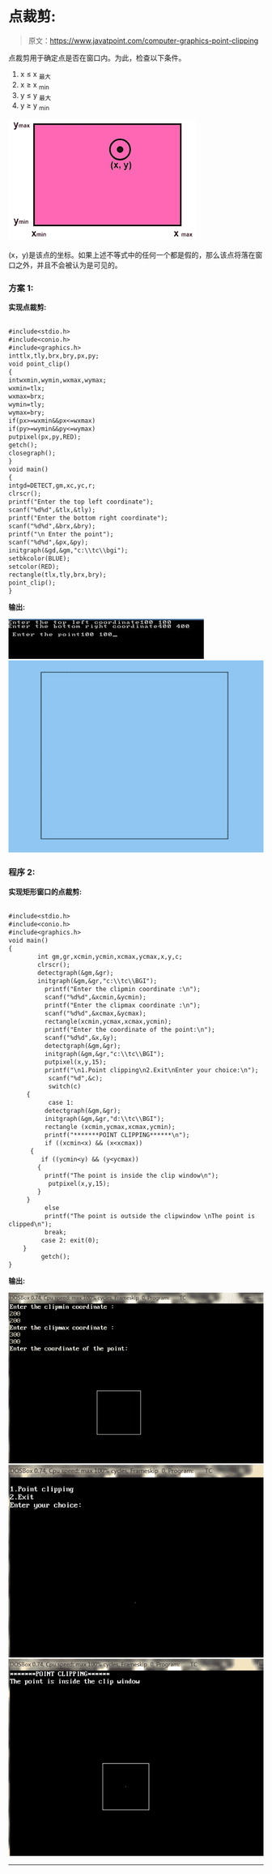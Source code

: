 # 点裁剪:

> 原文：<https://www.javatpoint.com/computer-graphics-point-clipping>

点裁剪用于确定点是否在窗口内。为此，检查以下条件。

1.  x ≤ x <sub>最大</sub>
2.  x ≥ x <sub>min</sub>
3.  y ≤ y <sub>最大</sub>
4.  y ≥ y <sub>min</sub>

![Point Clipping](img/caa947369557f7b7abc2f2588486d15f.png)

(x，y)是该点的坐标。如果上述不等式中的任何一个都是假的，那么该点将落在窗口之外，并且不会被认为是可见的。

### 方案 1:

**实现点裁剪:**

```

#include<stdio.h>
#include<conio.h>
#include<graphics.h>
inttlx,tly,brx,bry,px,py;
void point_clip()
{
intwxmin,wymin,wxmax,wymax;
wxmin=tlx;
wxmax=brx;
wymin=tly;
wymax=bry;
if(px>=wxmin&&px<=wxmax)
if(py>=wymin&&py<=wymax)
putpixel(px,py,RED);
getch();
closegraph();
}
void main()
{ 
intgd=DETECT,gm,xc,yc,r;
clrscr();
printf("Enter the top left coordinate");
scanf("%d%d",&tlx,&tly);
printf("Enter the bottom right coordinate");
scanf("%d%d",&brx,&bry);
printf("\n Enter the point");
scanf("%d%d",&px,&py);
initgraph(&gd,&gm,"c:\\tc\\bgi");
setbkcolor(BLUE);
setcolor(RED);
rectangle(tlx,tly,brx,bry);
point_clip();
}

```

**输出:**

![Point Clipping](img/b5e6d8e04a8a4ae7f7f2ebd55e186b90.png)
![Point Clipping](img/4e92065d9ed5047e1ac687a1f8522e0e.png)

### 程序 2:

**实现矩形窗口的点裁剪:**

```

#include<stdio.h>
#include<conio.h>
#include<graphics.h>
void main()
{
        int gm,gr,xcmin,ycmin,xcmax,ycmax,x,y,c;
        clrscr();
        detectgraph(&gm,&gr);
        initgraph(&gm,&gr,"c:\\tc\\BGI");
          printf("Enter the clipmin coordinate :\n");
          scanf("%d%d",&xcmin,&ycmin);
          printf("Enter the clipmax coordinate :\n");
          scanf("%d%d",&xcmax,&ycmax);
          rectangle(xcmin,ycmax,xcmax,ycmin);
          printf("Enter the coordinate of the point:\n");
          scanf("%d%d",&x,&y);
          detectgraph(&gm,&gr);
          initgraph(&gm,&gr,"c:\\tc\\BGI");
          putpixel(x,y,15);
          printf("\n1.Point clipping\n2.Exit\nEnter your choice:\n");
           scanf("%d",&c);
           switch(c)
     {
           case 1:
          detectgraph(&gm,&gr);
          initgraph(&gm,&gr,"d:\\tc\\BGI");
          rectangle (xcmin,ycmax,xcmax,ycmin);
          printf("*******POINT CLIPPING******\n");
          if ((xcmin<x) && (x<xcmax))
      {
         if ((ycmin<y) && (y<ycmax))
        {
          printf("The point is inside the clip window\n");
           putpixel(x,y,15);
        }
     }
          else
          printf("The point is outside the clipwindow \nThe point is clipped\n");
          break;
         case 2: exit(0);
    }
         getch();
}

```

**输出:**

![Point Clipping](img/4f43a4ea9bd10b218734201d2c0ee7d7.png)
![Point Clipping](img/f8b919da160c127d9864a769682122d2.png)
![Point Clipping](img/c27b084defa97f477d4e624f6b35e6a4.png)

* * *